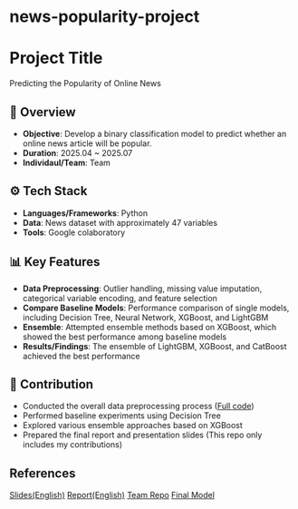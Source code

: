 # news-popularity-project

# Project Title
Predicting the Popularity of Online News

## 📌 Overview
- **Objective**: Develop a binary classification model to predict whether an online news article will be popular.
- **Duration**: 2025.04 ~ 2025.07 
- **Individaul/Team**: Team 

## ⚙️ Tech Stack
- **Languages/Frameworks**: Python
- **Data**: News dataset with approximately 47 variables
- **Tools**: Google colaboratory

## 📊 Key Features
- **Data Preprocessing**: Outlier handling, missing value imputation, categorical variable encoding, and feature selection  
- **Compare Baseline Models**: Performance comparison of single models, including Decision Tree, Neural Network, XGBoost, and LightGBM  
- **Ensemble**: Attempted ensemble methods based on XGBoost, which showed the best performance among baseline models  
- **Results/Findings**: The ensemble of LightGBM, XGBoost, and CatBoost achieved the best performance  

## 🙋 Contribution
- Conducted the overall data preprocessing process ([Full code](https://colab.research.google.com/drive/1_I_xYpz4h1oyPrzOR940wh2bv6DHOW2N?usp=sharing))
- Performed baseline experiments using Decision Tree  
- Explored various ensemble approaches based on XGBoost
- Prepared the final report and presentation slides 
(This repo only includes my contributions)


## References
[Slides(English)](https://www.canva.com/design/DAGprNrBDVM/wyNwGH54vb-lsxGJHEkocA/edit?utm_content=DAGprNrBDVM&utm_campaign=designshare&utm_medium=link2&utm_source=sharebutton)
[Report(English)](https://drive.google.com/file/d/17TBltchxTGDOJ8hnVyPq-oJF7E-ud2zM/view?usp=sharing)
[Team Repo](https://github.com/Pattern-Recognition-Project-2025/Model-Tuning-and-Comparison)
[Final Model](https://github.com/Pattern-Recognition-Project-2025/Model-Tuning-and-Comparison/blob/main/StackModel/FinalModel.ipynb)
